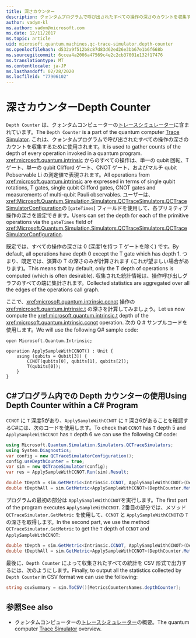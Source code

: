 ```yaml
---
title: 深さカウンター
description: クォンタムプログラムで呼び出されたすべての操作の深さのカウントを収集する Microsoft QDK の深さカウンターについて説明します。
author: vadym-kl
ms.author: vadym@microsoft.com
ms.date: 12/11/2017
ms.topic: article
uid: microsoft.quantum.machines.qc-trace-simulator.depth-counter
ms.openlocfilehash: d532a9f512b8c87d83d62ed26e3bb67e1b6f668b
ms.sourcegitcommit: 6ccea4a2006a47569c4e2c2cb37001e132f17476
ms.translationtype: MT
ms.contentlocale: ja-JP
ms.lasthandoff: 02/28/2020
ms.locfileid: "77906102"
---
```

# <a name="depth-counter"></a><span data-ttu-id="9703b-103">深さカウンター</span><span class="sxs-lookup"><span data-stu-id="9703b-103">Depth Counter</span></span>

<span data-ttu-id="9703b-104">`Depth Counter` は、クォンタムコンピューターの[トレースシミュレーター](xref:microsoft.quantum.machines.qc-trace-simulator.intro)に含まれています。</span><span class="sxs-lookup"><span data-stu-id="9703b-104">The `Depth Counter` is a part of the quantum computer [Trace Simulator](xref:microsoft.quantum.machines.qc-trace-simulator.intro).</span></span>
<span data-ttu-id="9703b-105">これは、クォンタムプログラムで呼び出されたすべての操作の深さのカウントを収集するために使用されます。</span><span class="sxs-lookup"><span data-stu-id="9703b-105">It is used to gather counts of the depth of every operation invoked in a quantum program.</span></span> <span data-ttu-id="9703b-106"><xref:microsoft.quantum.intrinsic> からのすべての操作は、単一の qubit 回転、T ゲート、単一の qubit Clifford ゲート、CNOT ゲート、およびマルチ qubit Pobservable Li の測定値で表現されます。</span><span class="sxs-lookup"><span data-stu-id="9703b-106">All operations from <xref:microsoft.quantum.intrinsic> are expressed in terms of single qubit rotations, T gates, single qubit Clifford gates, CNOT gates and measurements of multi-qubit Pauli observables.</span></span> <span data-ttu-id="9703b-107">ユーザーは、<xref:Microsoft.Quantum.Simulation.Simulators.QCTraceSimulators.QCTraceSimulatorConfiguration>の [`gateTimes`] フィールドを使用して、各プリミティブ操作の深さを設定できます。</span><span class="sxs-lookup"><span data-stu-id="9703b-107">Users can set the depth for each of the primitive operations via the `gateTimes` field of <xref:Microsoft.Quantum.Simulation.Simulators.QCTraceSimulators.QCTraceSimulatorConfiguration>.</span></span>

<span data-ttu-id="9703b-108">既定では、すべての操作の深さは 0 (深度1を持つ T ゲートを除く) です。</span><span class="sxs-lookup"><span data-stu-id="9703b-108">By default, all operations have depth 0 except the T gate which has depth 1.</span></span> <span data-ttu-id="9703b-109">つまり、既定では、演算の T の深さのみが計算されます (これが望ましい場合があります)。</span><span class="sxs-lookup"><span data-stu-id="9703b-109">This means that by default, only the T depth of operations is computed (which is often desirable).</span></span> <span data-ttu-id="9703b-110">収集された統計情報は、操作呼び出しグラフのすべての端に集計されます。</span><span class="sxs-lookup"><span data-stu-id="9703b-110">Collected statistics are aggregated over all the edges of the operations call graph.</span></span> 

<span data-ttu-id="9703b-111">ここで、<xref:microsoft.quantum.intrinsic.ccnot> 操作の <xref:microsoft.quantum.intrinsic.t> の深さを計算してみましょう。</span><span class="sxs-lookup"><span data-stu-id="9703b-111">Let us now compute the <xref:microsoft.quantum.intrinsic.t> depth of the <xref:microsoft.quantum.intrinsic.ccnot> operation.</span></span> <span data-ttu-id="9703b-112">次の Q # サンプルコードを使用します。</span><span class="sxs-lookup"><span data-stu-id="9703b-112">We will use the following Q# sample code:</span></span>

```qsharp
open Microsoft.Quantum.Intrinsic;

operation ApplySampleWithCCNOT() : Unit {
    using (qubits = Qubit[3]) {
        CCNOT(qubits[0], qubits[1], qubits[2]);
        T(qubits[0]);
    }
}
```

## <a name="using-depth-counter-within-a-c-program"></a><span data-ttu-id="9703b-113">C#プログラム内での Depth カウンターの使用</span><span class="sxs-lookup"><span data-stu-id="9703b-113">Using Depth Counter within a C# Program</span></span>

<span data-ttu-id="9703b-114">`CCNOT` に `T` 深度5があり、`ApplySampleWithCCNOT` に `T` 深さ6があることを確認するC#には、次のコードを使用します。</span><span class="sxs-lookup"><span data-stu-id="9703b-114">To check that `CCNOT` has `T` depth 5 and `ApplySampleWithCCNOT` has `T` depth 6 we can use the following C# code:</span></span>

```csharp
using Microsoft.Quantum.Simulation.Simulators.QCTraceSimulators;
using System.Diagnostics;
var config = new QCTraceSimulatorConfiguration();
config.useDepthCounter = true;
var sim = new QCTraceSimulator(config);
var res = ApplySampleWithCCNOT.Run(sim).Result;

double tDepth = sim.GetMetric<Intrinsic.CCNOT, ApplySampleWithCCNOT>(DepthCounter.Metrics.Depth);
double tDepthAll = sim.GetMetric<ApplySampleWithCCNOT>(DepthCounter.Metrics.Depth);
```

<span data-ttu-id="9703b-115">プログラムの最初の部分は `ApplySampleWithCCNOT`を実行します。</span><span class="sxs-lookup"><span data-stu-id="9703b-115">The first part of the program executes `ApplySampleWithCCNOT`.</span></span> <span data-ttu-id="9703b-116">2番目の部分では、メソッド `QCTraceSimulator.GetMetric` を使用して、`CCNOT` と `ApplySampleWithCCNOT`の `T` の深さを取得します。</span><span class="sxs-lookup"><span data-stu-id="9703b-116">In the second part, we use the method `QCTraceSimulator.GetMetric` to get the `T` depth of `CCNOT` and `ApplySampleWithCCNOT`:</span></span> 

```csharp
double tDepth = sim.GetMetric<Intrinsic.CCNOT, ApplySampleWithCCNOT>(DepthCounter.Metrics.Depth);
double tDepthAll = sim.GetMetric<ApplySampleWithCCNOT>(DepthCounter.Metrics.Depth);
```

<span data-ttu-id="9703b-117">最後に、`Depth Counter` によって収集されたすべての統計を CSV 形式で出力するには、次のようにします。</span><span class="sxs-lookup"><span data-stu-id="9703b-117">Finally, to output all the statistics collected by `Depth Counter` in CSV format we can use the following:</span></span>
```csharp
string csvSummary = sim.ToCSV()[MetricsCountersNames.depthCounter];
```

## <a name="see-also"></a><span data-ttu-id="9703b-118">参照</span><span class="sxs-lookup"><span data-stu-id="9703b-118">See also</span></span> ##

- <span data-ttu-id="9703b-119">クォンタムコンピューターの[トレースシミュレーター](xref:microsoft.quantum.machines.qc-trace-simulator.intro)の概要。</span><span class="sxs-lookup"><span data-stu-id="9703b-119">The quantum computer [Trace Simulator](xref:microsoft.quantum.machines.qc-trace-simulator.intro) overview.</span></span>
